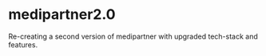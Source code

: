 # medipartner2.0

Re-creating a second version of medipartner with upgraded tech-stack and features.
